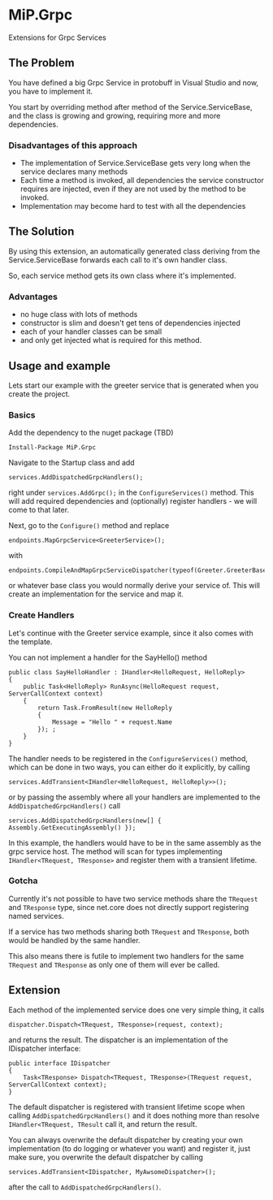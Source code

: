 # MiP.Grpc
Extensions for Grpc Services

## The Problem
You have defined a big Grpc Service in protobuff in Visual Studio and now, you have to implement it.

You start by overriding method after method of the Service.ServiceBase, and the class is growing and growing, requiring more and more dependencies.

### Disadvantages of this approach
* The implementation of Service.ServiceBase gets very long when the service declares many methods
* Each time a method is invoked, all dependencies the service constructor requires are injected, even if they are not used by the method to be invoked.
* Implementation may become hard to test with all the dependencies

## The Solution
By using this extension, an automatically generated class deriving from the Service.ServiceBase forwards each call to it's own handler class.

So, each service method gets its own class where it's implemented.

### Advantages
* no huge class with lots of methods
* constructor is slim and doesn't get tens of dependencies injected
* each of your handler classes can be small
* and only get injected what is required for this method.

## Usage and example
Lets start our example with the greeter service that is generated when you create the project.

### Basics
Add the dependency to the nuget package (TBD)
```
Install-Package MiP.Grpc
```
Navigate to the Startup class and add
```
services.AddDispatchedGrpcHandlers();
```
right under `services.AddGrpc();` in the `ConfigureServices()` method.
This will add required dependencies and (optionally) register handlers - we will come to that later.

Next, go to the `Configure()` method and replace
```
endpoints.MapGrpcService<GreeterService>();
```
with
```
endpoints.CompileAndMapGrpcServiceDispatcher(typeof(Greeter.GreeterBase));
```
or whatever base class you would normally derive your service of. This will create an implementation for the service and map it.

### Create Handlers
Let's continue with the Greeter service example, since it also comes with the template.

You can not implement a handler for the SayHello() method
```
public class SayHelloHandler : IHandler<HelloRequest, HelloReply>
{
    public Task<HelloReply> RunAsync(HelloRequest request, ServerCallContext context)
    {
        return Task.FromResult(new HelloReply
        {
            Message = "Hello " + request.Name
        }); ;
    }
}
```
The handler needs to be registered in the `ConfigureServices()` method, which can be done in two ways, you can either do it explicitly, by calling
```
services.AddTransient<IHandler<HelloRequest, HelloReply>>();
```
or by passing the assembly where all your handlers are implemented to the `AddDispatchedGrpcHandlers()` call
```
services.AddDispatchedGrpcHandlers(new[] { Assembly.GetExecutingAssembly() });
```
In this example, the handlers would have to be in the same assembly as the grpc service host. The method will scan for types implementing `IHandler<TRequest, TResponse>` and register them with a transient lifetime.

### Gotcha
Currently it's not possible to have two service methods share the `TRequest` and `TResponse` type, since net.core does not directly support registering named services. 

If a service has two methods sharing both `TRequest` and `TResponse`, both would be handled by the same handler.

This also means there is futile to implement two handlers for the same `TRequest` and `TResponse` as only one of them will ever be called.

## Extension
Each method of the implemented service does one very simple thing, it calls 
```
dispatcher.Dispatch<TRequest, TResponse>(request, context);
```
and returns the result. The dispatcher is an implementation of the IDispatcher interface:
```
public interface IDispatcher
{
    Task<TResponse> Dispatch<TRequest, TResponse>(TRequest request, ServerCallContext context);
}
```
The default dispatcher is registered with transient lifetime scope when calling `AddDispatchedGrpcHandlers()` and it does nothing more than resolve `IHandler<TRequest, TResult` call it, and return the result.

You can always overwrite the default dispatcher by creating your own implementation (to do logging or whatever you want) and register it, just make sure, you overwrite the default dispatcher by calling
```
services.AddTransient<IDispatcher, MyAwsomeDispatcher>();
```
after the call to `AddDispatchedGrpcHandlers()`.

